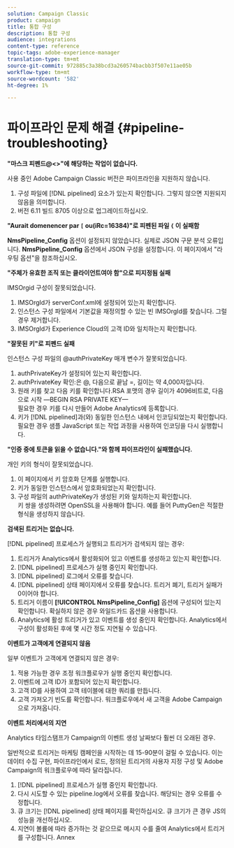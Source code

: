 ```yaml
---
solution: Campaign Classic
product: campaign
title: 통합 구성
description: 통합 구성
audience: integrations
content-type: reference
topic-tags: adobe-experience-manager
translation-type: tm+mt
source-git-commit: 972885c3a38bcd3a260574bacbb3f507e11ae05b
workflow-type: tm+mt
source-wordcount: '582'
ht-degree: 1%

---
```



# 파이프라인 문제 해결 {#pipeline-troubleshooting}

**&quot;마스크 피펜드@&lt;>&quot;에 해당하는 작업이 없습니다.**

사용 중인 Adobe Campaign Classic 버전은 파이프라인을 지원하지 않습니다.

1. 구성 파일에 [!DNL pipelined] 요소가 있는지 확인합니다. 그렇지 않으면 지원되지 않음을 의미합니다.
1. 버전 6.11 빌드 8705 이상으로 업그레이드하십시오.

**&quot;Aurait domenencer par  `[` ou(iRc=16384)&quot;로 피펜된 파일 `{` 이 실패함**

**NmsPipeline_Config** 옵션이 설정되지 않았습니다. 실제로 JSON 구문 분석 오류입니다.
**NmsPipeline_Config** 옵션에서 JSON 구성을 설정합니다. 이 페이지에서 &quot;라우팅 옵션&quot;을 참조하십시오.

**&quot;주체가 유효한 조직 또는 클라이언트여야 함&quot;으로 피지정됨 실패**

IMSOrgid 구성이 잘못되었습니다.

1. IMSOrgId가 serverConf.xml에 설정되어 있는지 확인합니다.
1. 인스턴스 구성 파일에서 기본값을 재정의할 수 있는 빈 IMSOrgId를 찾습니다. 그럴 경우 제거합니다.
1. IMSOrgId가 Experience Cloud의 고객 ID와 일치하는지 확인합니다.

**&quot;잘못된 키&quot;로 피펜드 실패**

인스턴스 구성 파일의 @authPrivateKey 매개 변수가 잘못되었습니다.

1. authPrivateKey가 설정되어 있는지 확인합니다.
1. authPrivateKey 확인:은 @, 다음으로 끝남 =, 길이는 약 4,000자입니다.
1. 원래 키를 찾고 다음 키를 확인합니다.RSA 포맷의 경우 길이가 4096비트로, 다음으로 시작 —BEGIN RSA PRIVATE KEY—
   <br> 필요한 경우 키를 다시 만들어 Adobe Analytics에 등록합니다.
1. 키가 [!DNL pipelined]과(와) 동일한 인스턴스 내에서 인코딩되었는지 확인합니다. <br>필요한 경우 샘플 JavaScript 또는 작업 과정을 사용하여 인코딩을 다시 실행합니다.

**&quot;인증 중에 토큰을 읽을 수 없습니다.&quot;와 함께 파이프라인이 실패했습니다.**

개인 키의 형식이 잘못되었습니다.

1. 이 페이지에서 키 암호화 단계를 실행합니다.
1. 키가 동일한 인스턴스에서 암호화되었는지 확인합니다.
1. 구성 파일의 authPrivateKey가 생성된 키와 일치하는지 확인합니다. <br>키 쌍을 생성하려면 OpenSSL을 사용해야 합니다. 예를 들어 PuttyGen은 적절한 형식을 생성하지 않습니다.

**검색된 트리거는 없습니다.**

[!DNL pipelined] 프로세스가 실행되고 트리거가 검색되지 않는 경우:

1. 트리거가 Analytics에서 활성화되어 있고 이벤트를 생성하고 있는지 확인합니다.
1. [!DNL pipelined] 프로세스가 실행 중인지 확인합니다.
1. [!DNL pipelined] 로그에서 오류를 찾습니다.
1. [!DNL pipelined] 상태 페이지에서 오류를 찾습니다. 트리거 폐기, 트리거 실패가 0이어야 합니다.
1. 트리거 이름이 **[!UICONTROL NmsPipeline_Config]** 옵션에 구성되어 있는지 확인합니다. 확실하지 않은 경우 와일드카드 옵션을 사용합니다.
1. Analytics에 활성 트리거가 있고 이벤트를 생성 중인지 확인합니다. Analytics에서 구성이 활성화된 후에 몇 시간 정도 지연될 수 있습니다.

**이벤트가 고객에게 연결되지 않음**

일부 이벤트가 고객에게 연결되지 않은 경우:

1. 적용 가능한 경우 조정 워크플로우가 실행 중인지 확인합니다.
1. 이벤트에 고객 ID가 포함되어 있는지 확인합니다.
1. 고객 ID를 사용하여 고객 테이블에 대한 쿼리를 만듭니다.
1. 고객 가져오기 빈도를 확인합니다. 워크플로우에서 새 고객을 Adobe Campaign으로 가져옵니다.

**이벤트 처리에서의 지연**

Analytics 타임스탬프가 Campaign의 이벤트 생성 날짜보다 훨씬 더 오래된 경우.

일반적으로 트리거는 마케팅 캠페인을 시작하는 데 15-90분이 걸릴 수 있습니다. 이는 데이터 수집 구현, 파이프라인에서 로드, 정의된 트리거의 사용자 지정 구성 및 Adobe Campaign의 워크플로우에 따라 달라집니다.

1. [!DNL pipelined] 프로세스가 실행 중인지 확인합니다.
1. 다시 시도할 수 있는 pipeline.log에서 오류를 찾습니다. 해당되는 경우 오류를 수정합니다.
1. 큐 크기는 [!DNL pipelined] 상태 페이지를 확인하십시오. 큐 크기가 큰 경우 JS의 성능을 개선하십시오.
1. 지연이 볼륨에 따라 증가하는 것 같으므로 메시지 수를 줄여 Analytics에서 트리거를 구성합니다.
Annex
